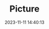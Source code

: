 ---
weight: 1
images:
- /images/edited/184.jpeg
title: Picture
date: 2023-11-11 14:40:13
tags: [luminarneo,work,ILCE7M3,25.1,laptop,person,cellphone]
---